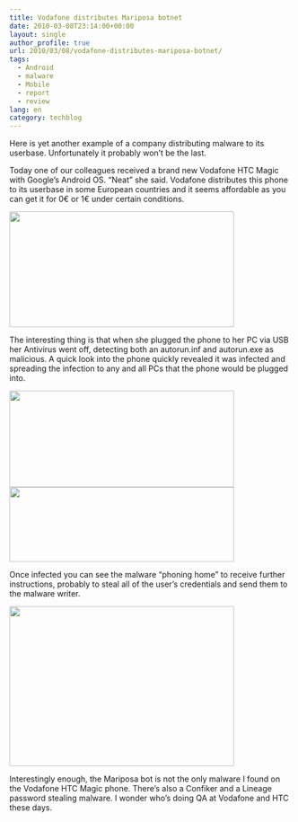 ```yaml
---
title: Vodafone distributes Mariposa botnet
date: 2010-03-08T23:14:00+00:00
layout: single
author_profile: true
url: 2010/03/08/vodafone-distributes-mariposa-botnet/
tags:
  - Android
  - malware
  - Mobile
  - report
  - review
lang: en
category: techblog
---
```

Here is yet another example of a company distributing malware to its userbase. Unfortunately it probably won’t be the last.

Today one of our colleagues received a brand new Vodafone HTC Magic with Google’s Android OS. “Neat” she said. Vodafone distributes this phone to its userbase in some European countries and it seems affordable as you can get it for 0€ or 1€ under certain conditions.

<div>
  <a href="http://4.bp.blogspot.com/_vaUVXcmC3OI/S5V8uZm_kTI/AAAAAAAABPE/-o7ymohKImk/s1600-h/0-pic-htc-magic-vodafone1.jpg" imageanchor="1"><img border="0" height="206" src="http://4.bp.blogspot.com/_vaUVXcmC3OI/S5V8uZm_kTI/AAAAAAAABPE/-o7ymohKImk/s400/0-pic-htc-magic-vodafone1.jpg" width="400" /></a>
</div>

The interesting thing is that when she plugged the phone to her PC via USB her Antivirus went off, detecting both an autorun.inf and autorun.exe as malicious. A quick look into the phone quickly revealed it was infected and spreading the infection to any and all PCs that the phone would be plugged into.

<div>
  <a href="http://1.bp.blogspot.com/_vaUVXcmC3OI/S5V86LgJ6BI/AAAAAAAABPM/2jcGMu3SBYo/s1600-h/1-pic-htc-drive.jpg" imageanchor="1"><img border="0" height="172" src="http://1.bp.blogspot.com/_vaUVXcmC3OI/S5V86LgJ6BI/AAAAAAAABPM/2jcGMu3SBYo/s400/1-pic-htc-drive.jpg" width="400" /></a>
</div>



<div>
  <a href="http://1.bp.blogspot.com/_vaUVXcmC3OI/S5V861bGkZI/AAAAAAAABPU/DoGDDFPxJS4/s1600-h/2-pic-autorun.jpg" imageanchor="1"><img border="0" height="133" src="http://1.bp.blogspot.com/_vaUVXcmC3OI/S5V861bGkZI/AAAAAAAABPU/DoGDDFPxJS4/s400/2-pic-autorun.jpg" width="400" /></a>
</div>

Once infected you can see the malware “phoning home” to receive further instructions, probably to steal all of the user’s credentials and send them to the malware writer.

<div>
  <a href="http://2.bp.blogspot.com/_vaUVXcmC3OI/S5V8-BtqSMI/AAAAAAAABPc/AJgJ_wPrEnA/s1600-h/6-pic-comm-candc1.jpg" imageanchor="1"><img border="0" height="285" src="http://2.bp.blogspot.com/_vaUVXcmC3OI/S5V8-BtqSMI/AAAAAAAABPc/AJgJ_wPrEnA/s400/6-pic-comm-candc1.jpg" width="400" /></a>
</div>

Interestingly enough, the Mariposa bot is not the only malware I found on the Vodafone HTC Magic phone. There’s also a Confiker and a Lineage password stealing malware. I wonder who’s doing QA at Vodafone and HTC these days.